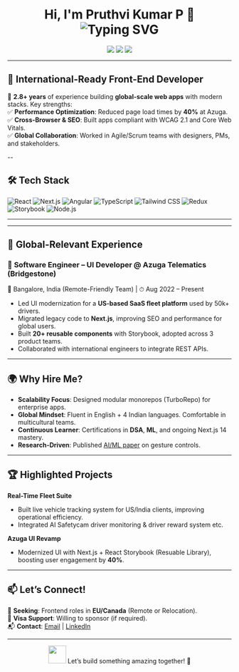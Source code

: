 <h1 align="center">
  Hi, I'm Pruthvi Kumar P 👋
  <br>
  <img src="https://readme-typing-svg.demolab.com?font=Fira+Code&pause=1000&center=true&vCenter=true&width=435&lines=Front-End+Developer+%7C+React+%7C+Next.js;2.8%2B+Years+Building+Global+Web+Apps;Open+to+Relocate+%F0%9F%8C%8E" alt="Typing SVG" />
</h1>

<p align="center">
  <a href="https://linkedin.com/in/pruthvi-kumar-p24"><img src="https://img.shields.io/badge/LinkedIn-PruthviKumarP24-blue?logo=linkedin"></a>
  <a href="https://github.com/PruthviKumarP"><img src="https://img.shields.io/badge/GitHub-PruthviKumarP-181717?logo=github"></a>
  <a href="mailto:pruthvikumar.p24@gmail.com"><img src="https://img.shields.io/badge/Email-pruthvikumar.p24%40gmail.com-red?logo=gmail"></a>
</p>

---

## 🌟 International-Ready Front-End Developer

🚀 **2.8+ years** of experience building **global-scale web apps** with modern stacks. Key strengths:  
✅ **Performance Optimization**: Reduced page load times by **40%** at Azuga.  
✅ **Cross-Browser & SEO**: Built apps compliant with WCAG 2.1 and Core Web Vitals.  
✅ **Global Collaboration**: Worked in Agile/Scrum teams with designers, PMs, and stakeholders.  

--


## 🛠️ Tech Stack

![React](https://img.shields.io/badge/-React-61DAFB?logo=react&logoColor=white&style=flat-square)
![Next.js](https://img.shields.io/badge/-Next.js-black?logo=next.js&style=flat-square)
![Angular](https://img.shields.io/badge/-Angular-DD0031?logo=angular&logoColor=white&style=flat-square)
![TypeScript](https://img.shields.io/badge/-TypeScript-3178C6?logo=typescript&logoColor=white&style=flat-square)
![Tailwind CSS](https://img.shields.io/badge/-Tailwind-38B2AC?logo=tailwind-css&logoColor=white&style=flat-square)
![Redux](https://img.shields.io/badge/-Redux-764ABC?logo=redux&logoColor=white&style=flat-square)
![Storybook](https://img.shields.io/badge/-Storybook-FF4785?logo=storybook&logoColor=white&style=flat-square)
![Node.js](https://img.shields.io/badge/-Node.js-339933?logo=node.js&logoColor=white&style=flat-square)

---
---

## 💼 Global-Relevant Experience

### 🚀 **Software Engineer – UI Developer** @ Azuga Telematics (Bridgestone)  
📍 Bangalore, India (Remote-Friendly Team) | ⏱ Aug 2022 – Present  

- Led UI modernization for a **US-based SaaS fleet platform** used by 50k+ drivers.  
- Migrated legacy code to **Next.js**, improving SEO and performance for global users.  
- Built **20+ reusable components** with Storybook, adopted across 3 product teams.  
- Collaborated with international engineers to integrate REST APIs.  

---

## 🌍 Why Hire Me?

- **Scalability Focus**: Designed modular monorepos (TurboRepo) for enterprise apps.  
- **Global Mindset**: Fluent in English + 4 Indian languages. Comfortable in multicultural teams.  
- **Continuous Learner**: Certifications in **DSA**, **ML**, and ongoing Next.js 14 mastery.  
- **Research-Driven**: Published [AI/ML paper](https://www.ijeast.com/papers/201-209,%20Tesma0706,IJEAST.pdf) on gesture controls.  

---

## 🏆 Highlighted Projects

**Real-Time Fleet Suite**  
- Built live vehicle tracking system for US/India clients, improving operational efficiency.  
- Integrated AI Safetycam driver monitoring & driver reward system etc.

**Azuga UI Revamp**  
- Modernized UI with Next.js + React Storybook (Resuable Library), boosting user engagement by **40%**.  

---

## 📫 Let’s Connect!

📍 **Seeking**: Frontend roles in **EU/Canada** (Remote or Relocation).  
🛂 **Visa Support**: Willing to sponsor (if required).  
📬 **Contact**: [Email](mailto:pruthvikumar.p24@gmail.com) | [LinkedIn](https://linkedin.com/in/pruthvi-kumar-p24)

---

<p align="center">
  <img src="https://media.giphy.com/media/hvRJCLFzcasrR4ia7z/giphy.gif" width="40px">
  Let’s build something amazing together! 🌟
</p>
